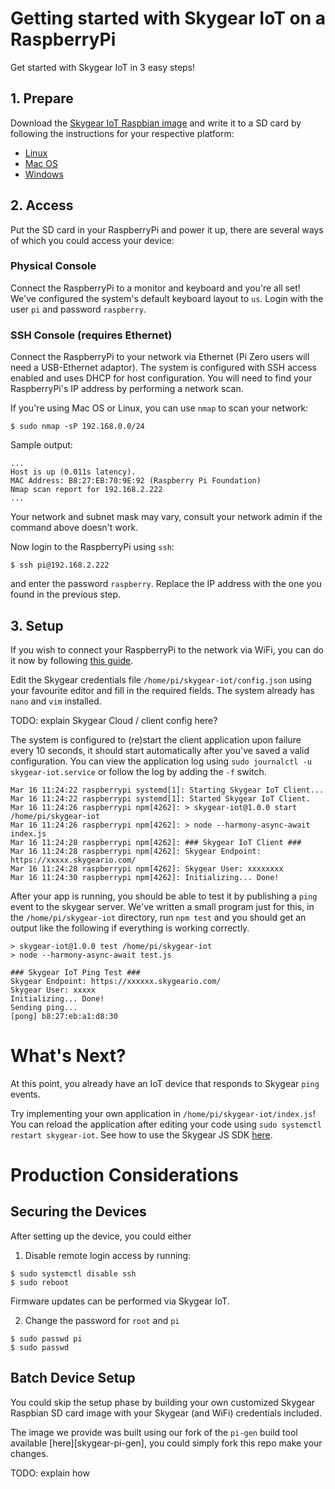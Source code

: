 # Getting started with Skygear IoT on a RaspberryPi

Get started with Skygear IoT in 3 easy steps!

## 1. Prepare

Download the [Skygear IoT Raspbian image][skygear-raspbian] and
write it to a SD card by following the instructions for your respective platform:

- [Linux][sd-linux]
- [Mac OS][sd-mac]
- [Windows][sd-windows]

## 2. Access

Put the SD card in your RaspberryPi and power it up, there are several
ways of which you could access your device:

### Physical Console

Connect the RaspberryPi to a monitor and keyboard and you're all set!
We've configured the system's default keyboard layout to `us`.
Login with the user `pi` and password `raspberry`.

### SSH Console (requires Ethernet)

Connect the RaspberryPi to your network via Ethernet (Pi Zero users will need a
USB-Ethernet adaptor). The system is configured with SSH access enabled and uses DHCP
for host configuration. You will need to find your RaspberryPi's IP address by performing
a network scan.

If you're using Mac OS or Linux, you can use `nmap` to scan your network:
```
$ sudo nmap -sP 192.168.0.0/24
```
Sample output:
```
...
Host is up (0.011s latency).
MAC Address: B8:27:EB:70:9E:92 (Raspberry Pi Foundation)
Nmap scan report for 192.168.2.222
...
```
Your network and subnet mask may vary, consult your network admin if the command above doesn't work.

Now login to the RaspberryPi using `ssh`:
```
$ ssh pi@192.168.2.222
```
and enter the password `raspberry`. Replace the IP address with the one you found in the previous step.

## 3. Setup

If you wish to connect your RaspberryPi to the network via WiFi, you can do it now by following
[this guide][pi-wifi].

Edit the Skygear credentials file `/home/pi/skygear-iot/config.json` using your favourite editor
and fill in the required fields. The system already has `nano` and `vim` installed.

TODO: explain Skygear Cloud / client config here?

The system is configured to (re)start the client application upon failure every 10 seconds,
it should start automatically after you've saved a valid configuration. You can view the
application log using `sudo journalctl -u skygear-iot.service` or follow the log by adding
the `-f` switch.

```
Mar 16 11:24:22 raspberrypi systemd[1]: Starting Skygear IoT Client...
Mar 16 11:24:22 raspberrypi systemd[1]: Started Skygear IoT Client.
Mar 16 11:24:26 raspberrypi npm[4262]: > skygear-iot@1.0.0 start /home/pi/skygear-iot
Mar 16 11:24:26 raspberrypi npm[4262]: > node --harmony-async-await index.js
Mar 16 11:24:28 raspberrypi npm[4262]: ### Skygear IoT Client ###
Mar 16 11:24:28 raspberrypi npm[4262]: Skygear Endpoint: https://xxxxx.skygeario.com/
Mar 16 11:24:28 raspberrypi npm[4262]: Skygear User: xxxxxxxx
Mar 16 11:24:30 raspberrypi npm[4262]: Initializing... Done!
```

After your app is running, you should be able to test it by publishing a `ping` event to the
skygear server. We've written a small program just for this, in the `/home/pi/skygear-iot`
directory, run `npm test` and you should get an output like the following if everything is working
correctly.

```
> skygear-iot@1.0.0 test /home/pi/skygear-iot
> node --harmony-async-await test.js

### Skygear IoT Ping Test ###
Skygear Endpoint: https://xxxxxx.skygeario.com/
Skygear User: xxxxx
Initializing... Done!
Sending ping...
[pong] b8:27:eb:a1:d8:30
```

# What's Next?

At this point, you already have an IoT device that responds to Skygear `ping` events.

Try implementing your own application in `/home/pi/skygear-iot/index.js`!
You can reload the application after editing your code using `sudo systemctl restart skygear-iot`.
See how to use the Skygear JS SDK [here][skygear-doc].

# Production Considerations

## Securing the Devices

After setting up the device, you could either

1. Disable remote login access by running:
```
$ sudo systemctl disable ssh
$ sudo reboot
```
Firmware updates can be performed via Skygear IoT.

2. Change the password for `root` and `pi`
```
$ sudo passwd pi
$ sudo passwd
```

## Batch Device Setup

You could skip the setup phase by building your own customized Skygear Raspbian SD card
image with your Skygear (and WiFi) credentials included.

The image we provide was built using our fork of the `pi-gen` build tool
available [here][skygear-pi-gen], you could simply fork this repo make your changes.

TODO: explain how

[skygear-raspbian]: 
[skygear-pi-gen]: 
[skygear-doc]: https://docs.skygear.io/
[sd-linux]: https://www.raspberrypi.org/documentation/installation/installing-images/linux.md
[sd-mac]: https://www.raspberrypi.org/documentation/installation/installing-images/mac.md
[sd-windows]: https://www.raspberrypi.org/documentation/installation/installing-images/windows.md
[pi-wifi]: https://www.raspberrypi.org/documentation/configuration/wireless/wireless-cli.md
